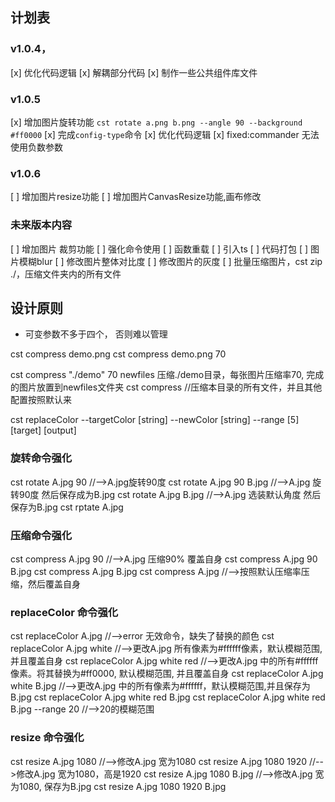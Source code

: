 ## 计划表
### v1.0.4， 
[x] 优化代码逻辑
[x] 解耦部分代码
[x] 制作一些公共组件库文件

### v1.0.5 
[x] 增加图片旋转功能 `cst rotate a.png b.png --angle 90 --background #ff0000`
[x] 完成`config-type`命令
[x] 优化代码逻辑
[x] fixed:commander 无法使用负数参数

### v1.0.6
[ ] 增加图片resize功能 
[ ] 增加图片CanvasResize功能,画布修改

### 未来版本内容
[ ] 增加图片 裁剪功能
[ ] 强化命令使用
[ ] 函数重载
[ ] 引入ts
[ ] 代码打包
[ ] 图片模糊blur
[ ] 修改图片整体对比度
[ ] 修改图片的灰度
[ ] 批量压缩图片，cst zip ./，压缩文件夹内的所有文件


## 设计原则 
* 可变参数不多于四个， 否则难以管理
<!-- 直接压缩对应图片 -->
cst compress demo.png 
cst compress demo.png 70
<!-- 需要压缩目录 -->
cst compress "./demo" 70 newfiles    压缩./demo目录，每张图片压缩率70, 完成的图片放置到newfiles文件夹
cst compress //压缩本目录的所有文件，并且其他配置按照默认来


cst replaceColor --targetColor [string] --newColor [string] --range [5] [target] [output] 

### 旋转命令强化
cst rotate A.jpg 90 //-->A.jpg旋转90度
cst rotate A.jpg 90 B.jpg //-->A.jpg 旋转90度 然后保存成为B.jpg
cst rotate A.jpg B.jpg //-->A.jpg 选装默认角度 然后保存为B.jpg
cst rptate A.jpg 

### 压缩命令强化
cst compress A.jpg 90 //-->A.jpg 压缩90% 覆盖自身
cst compress A.jpg 90 B.jpg
cst compress A.jpg B.jpg
cst compress A.jpg //-->按照默认压缩率压缩，然后覆盖自身

### replaceColor 命令强化
cst replaceColor A.jpg                              //-->error 无效命令，缺失了替换的颜色
cst replaceColor A.jpg white                        //-->更改A.jpg 所有像素为#ffffff像素，默认模糊范围,并且覆盖自身
cst replaceColor A.jpg white red                    //-->更改A.jpg 中的所有#ffffff像素。将其替换为#ff0000, 默认模糊范围, 并且覆盖自身
cst replaceColor A.jpg white B.jpg                  //-->更改A.jpg 中的所有像素为#ffffff，默认模糊范围,并且保存为B.jpg
cst replaceColor A.jpg white red B.jpg 
cst replaceColor A.jpg white red B.jpg --range 20   //-->20的模糊范围

### resize 命令强化
cst resize A.jpg 1080                         //-->修改A.jpg 宽为1080
cst resize A.jpg 1080 1920                    //-->修改A.jpg 宽为1080，高是1920
cst resize A.jpg 1080 B.jpg                   //-->修改A.jpg 宽为1080, 保存为B.jpg
cst resize A.jpg 1080 1920 B.jpg



